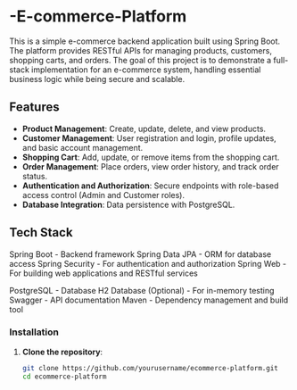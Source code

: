 # -E-commerce-Platform

This is a simple e-commerce backend application built using Spring Boot. The platform provides RESTful APIs for managing products, customers, shopping carts, and orders. The goal of this project is to demonstrate a full-stack implementation for an e-commerce system, handling essential business logic while being secure and scalable.

## Features

- **Product Management**: Create, update, delete, and view products.
- **Customer Management**: User registration and login, profile updates, and basic account management.
- **Shopping Cart**: Add, update, or remove items from the shopping cart.
- **Order Management**: Place orders, view order history, and track order status.
- **Authentication and Authorization**: Secure endpoints with role-based access control (Admin and Customer roles).
- **Database Integration**: Data persistence with PostgreSQL.

## Tech Stack
Spring Boot - Backend framework
Spring Data JPA - ORM for database access
Spring Security - For authentication and authorization
Spring Web - For building web applications and RESTful services

PostgreSQL - Database
H2 Database (Optional) - For in-memory testing
Swagger - API documentation
Maven - Dependency management and build tool

### Installation
1. **Clone the repository**:
   ```bash
   git clone https://github.com/yourusername/ecommerce-platform.git
   cd ecommerce-platform
